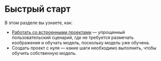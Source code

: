 # Быстрый старт

В этом разделе вы узнаете, как:
* [Работать со встроенными проектами](https://docs.primo-rpa.ru/primo-rpa/primo-rpa-ai-server/user/quick-start/about-system-projects) — упрощенный пользовательский сценарий, где не требуется размечать изображения и обучать модель, поскольку модель уже обучена.
* Создать проект с нуля — какие шаги необходимо выполнить, чтобы обучить собственную модель.

